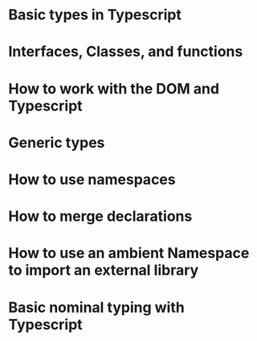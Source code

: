 # Basic types in Typescript
# Interfaces, Classes, and functions
# How to work with the DOM and Typescript
# Generic types
# How to use namespaces
# How to merge declarations
# How to use an ambient Namespace to import an external library
# Basic nominal typing with Typescript

